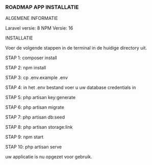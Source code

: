 ### ROADMAP APP INSTALLATIE

ALGEMENE INFORMATIE

Laravel versie: 8
NPM Versie: 16


INSTALLATIE 


Voer de volgende stappen in de terminal in de huidige directory uit.


STAP 1: composer install

STAP 2: npm install

STAP 3: cp .env.example .env

STAP 4: in het .env bestand voer u uw database credentials in

STAP 5: php artisan key:generate

STAP 6: php artisan migrate

STAP 7: php artisan db:seed

STAP 8: php artisan storage:link

STAP 9: npm start

STAP 10: php artisan serve

uw applicatie is nu opgezet voor gebruik.